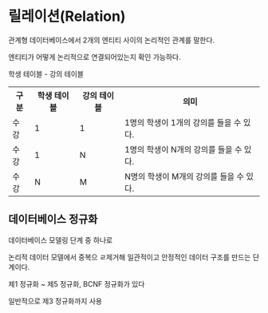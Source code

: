 # 릴레이션(Relation)

관계형 데이터베이스에서 2개의 엔티티 사이의 논리적인 관계를 말한다.

엔티티가 어떻게 논리적으로 연결되어있는지 확인 가능하다.








학생 테이블 - 강의 테이블


<table>
<tr>
<th>구분</th>
<th>학생 테이블</th>
<th>강의 테이블</th>
<th>의미</th>
<tr>

<tr>
<td>수강</td>
<td>1</td>
<td>1</td>
<td>1명의 학생이 1개의 강의를 들을 수 있다.</td>
</tr>

<tr>
<td>수강</td>
<td>1</td>
<td>N</td>
<td>1명의 학생이 N개의 강의를 들을 수 있다.</td>
</tr>

<tr>
<td>수강</td>
<td>N</td>
<td>M</td>
<td>N명의 학생이 M개의 강의를 들을 수 있다.</td>
</tr>

</table>



## 데이터베이스 정규화

데이터베이스 모델링 단계 중 하나로 

논리적 데이터 모델에서 중복으 ㄹ제거해 일관적이고 안정적인 데이터 구조를 만드는 단계이다.

제1 정규화 ~ 제5 정규화, BCNF 정규화가 있다

일반적으로 제3 정규화까지 사용 


